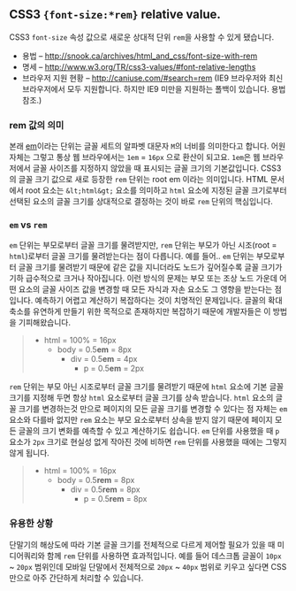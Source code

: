 ## CSS3 `{font-size:*rem}` relative value.

CSS3 `font-size` 속성 값으로 새로운 상대적 단위 `rem`을 사용할 수 있게 됐습니다.

* 용법 – <a href="http://snook.ca/archives/html_and_css/font-size-with-rem">http://snook.ca/archives/html_and_css/font-size-with-rem</a>
* 명세 – <a href="http://www.w3.org/TR/css3-values/#font-relative-lengths">http://www.w3.org/TR/css3-values/#font-relative-lengths</a>
* 브라우저 지원 현황 – <a href="http://caniuse.com/#search=rem">http://caniuse.com/#search=rem</a> (IE9 브라우저와 최신 브라우저에서 모두 지원합니다. 하지만 IE9 미만을 지원하는 폴백이 있습니다. 용법 참조.)

### rem 값의 의미
본래 <a href="http://en.wikipedia.org/wiki/Em_(typography)">em</a>이라는 단위는 글꼴 세트의 알파벳 대문자 `M`의 너비를 의미한다고 합니다. 어원 자체는 그렇고 통상 웹 브라우에서는 `1em` = `16px` 으로 환산이 되고요. `1em`은 웹 브라우저에서 글꼴 사이즈를 지정하지 않았을 때 표시되는 글꼴 크기의 기본값입니다. CSS3의 글꼴 크기 값으로 새로 등장한 `rem` 단위는 root em 이라는 의미입니다. HTML 문서에서 root 요소는 `&lt;html&gt;` 요소를 의미하고 `html` 요소에 지정된 글꼴 크기로부터 선택된 요소의 글꼴 크기를 상대적으로 결정하는 것이 바로 `rem` 단위의 핵심입니다.

### `em` vs `rem`
`em` 단위는 부모로부터 글꼴 크기를 물려받지만, `rem` 단위는 부모가 아닌 시조(root = `html`)로부터 글꼴 크기를 물려받는다는 점이 다릅니다. 예를 들어.. `em` 단위는 부모로부터 글꼴 크기를 물려받기 때문에 같은 값을 지니더라도 노드가 깊어질수록 글꼴 크기가 기하 급수적으로 크거나 작아집니다. 이런 방식의 문제는 부모 또는 조상 노드 가운데 어떤 요소의 글꼴 사이즈 값을 변경할 때 모든 자식과 자손 요소도 그 영향을 받는다는 점입니다. 예측하기 어렵고 계산하기 복잡하다는 것이 치명적인 문제입니다. 글꼴의 확대 축소를 유연하게 만들기 위한 목적으로 존재하지만 복잡하기 때문에 개발자들은 이 방법을 기피해왔습니다.

> * html = 100% = 16px
>   * body = 0.5**em** = 8px
>     * div = 0.5**em** = 4px
>       * p = 0.5**em** = 2px

`rem` 단위는 부모 아닌 시조로부터 글꼴 크기를 물려받기 때문에 `html` 요소에 기본 글꼴 크기를 지정해 두면 항상 `html` 요소로부터 글꼴 크기를 상속 받습니다. `html` 요소의 글꼴 크기를 변경하는것 만으로 페이지의 모든 글꼴 크기를 변경할 수 있다는 점 자체는 `em` 요소와 다를바 없지만 `rem` 요소는 부모 요소로부터 상속을 받지 않기 때문에 페이지 모든 글꼴의 크기 변화를 예측할 수 있고 계산하기도 쉽습니다. `em` 단위를 사용했을 때 `p` 요소가 `2px` 크기로 현실성 없게 작아진 것에 비하면 `rem` 단위를 사용했을 때에는 그렇지 않게 됩니다.

> * html = 100% = 16px
>   * body = 0.5**rem** = 8px
>     * div = 0.5**rem** = 8px
>       * p = 0.5**rem** = 8px

### 유용한 상황
단말기의 해상도에 따라 기본 글꼴 크기를 전체적으로 다르게 제어할 필요가 있을 때 미디어쿼리와 함께 `rem` 단위를 사용하면 효과적입니다. 예를 들어 데스크톱 글꼴이 `10px` ~ `20px` 범위인데 모바일 단말에서 전체적으로 `20px` ~ `40px` 범위로 키우고 싶다면 CSS 만으로 아주 간단하게 처리할 수 있습니다.

<div id="fb-root"></div>
<script async defer crossorigin="anonymous" src="https://connect.facebook.net/ko_KR/sdk.js#xfbml=1&version=v3.3"></script>
<div class="fb-comments" data-href="https://naradesign.github.io/article/font-size-rem.html" data-numposts="10" data-width="100%"></div>
